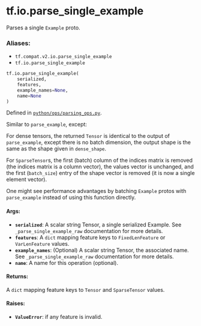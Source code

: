 <div itemscope itemtype="http://developers.google.com/ReferenceObject">
<meta itemprop="name" content="tf.io.parse_single_example" />
<meta itemprop="path" content="Stable" />
</div>

# tf.io.parse_single_example

Parses a single `Example` proto.

### Aliases:

* `tf.compat.v2.io.parse_single_example`
* `tf.io.parse_single_example`

``` python
tf.io.parse_single_example(
    serialized,
    features,
    example_names=None,
    name=None
)
```



Defined in [`python/ops/parsing_ops.py`](/code/stable/tensorflow/python/ops/parsing_ops.py).

<!-- Placeholder for "Used in" -->

Similar to `parse_example`, except:

For dense tensors, the returned `Tensor` is identical to the output of
`parse_example`, except there is no batch dimension, the output shape is the
same as the shape given in `dense_shape`.

For `SparseTensor`s, the first (batch) column of the indices matrix is removed
(the indices matrix is a column vector), the values vector is unchanged, and
the first (`batch_size`) entry of the shape vector is removed (it is now a
single element vector).

One might see performance advantages by batching `Example` protos with
`parse_example` instead of using this function directly.

#### Args:


* <b>`serialized`</b>: A scalar string Tensor, a single serialized Example.
  See `_parse_single_example_raw` documentation for more details.
* <b>`features`</b>: A `dict` mapping feature keys to `FixedLenFeature` or
  `VarLenFeature` values.
* <b>`example_names`</b>: (Optional) A scalar string Tensor, the associated name.
  See `_parse_single_example_raw` documentation for more details.
* <b>`name`</b>: A name for this operation (optional).


#### Returns:

A `dict` mapping feature keys to `Tensor` and `SparseTensor` values.



#### Raises:


* <b>`ValueError`</b>: if any feature is invalid.